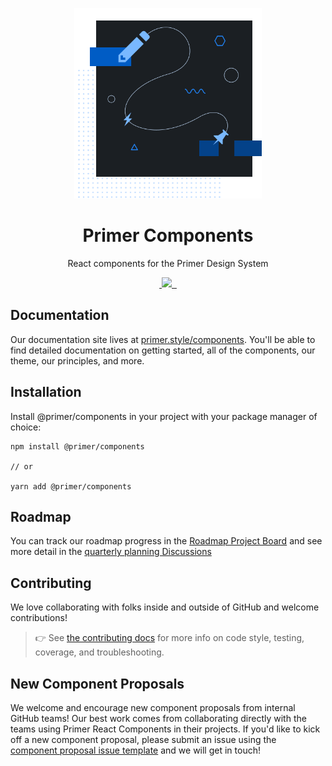 <p align="center">
  <img width="300px" src="/static/assets/readme-components.png">
</p>

<h1 align="center">Primer Components</h1>

<p align="center">React components for the Primer Design System</p>

<p align="center">
  <a aria-label="npm package" href="https://www.npmjs.com/package/@primer/components">
    <img alt="" src="https://img.shields.io/npm/v/@primer/components.svg">
  </a>
  <a aria-label="contributors graph" href="https://github.com/primer/components/graphs/contributors">
    <img src="https://img.shields.io/github/contributors/primer/components.svg">
  </a>
  <a aria-label="last commit" href="https://github.com/primer/components/commits/main">
    <img alt="" src=
  "https://img.shields.io/github/last-commit/primer/components.svg">
  </a>
  <a aria-label="license" href="https://github.com/primer/components/blob/main/LICENSE">
    <img src="https://img.shields.io/github/license/primer/components.svg" alt="">
  </a>
</p>


## Documentation

Our documentation site lives at [primer.style/components](https://primer.style/components). You'll be able to find detailed documentation on getting started, all of the components, our theme, our principles, and more.

## Installation

Install @primer/components in your project with your package manager of choice:

```
npm install @primer/components

// or

yarn add @primer/components
```

## Roadmap
You can track our roadmap progress in the [Roadmap Project Board](https://github.com/primer/components/projects/3) and see more detail in the [quarterly planning Discussions](https://github.com/primer/components/discussions?discussions_q=%5BRoadmap%5D)

## Contributing
 We love collaborating with folks inside and outside of GitHub and welcome contributions!

> 👉 See [the contributing docs](contributor-docs/CONTRIBUTING.md) for more info on code style, testing, coverage, and troubleshooting.

## New Component Proposals
We welcome and encourage new component proposals from internal GitHub teams! Our best work comes from collaborating directly with the teams using Primer React Components in their projects. If you'd like to kick off a new component proposal, please submit an issue using the [component proposal issue template](https://github.com/primer/components/issues/new?template=new-component-proposal.md) and we will get in touch!



[styled-components]: https://www.styled-components.com/docs
[Primer CSS]: https://github.com/primer/primer
[flash of unstyled content]: https://en.wikipedia.org/wiki/Flash_of_unstyled_content
